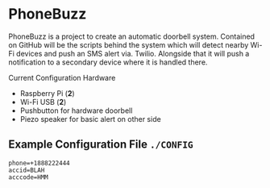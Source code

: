 # PhoneBuzz
PhoneBuzz is a project to create an automatic doorbell system.
Contained on GitHub will be the scripts behind the system which will detect nearby Wi-Fi devices and push an SMS alert via. Twilio. Alongside that it will push a notification to a secondary device where it is handled there.

Current Configuration Hardware
* Raspberry Pi (__2__)
* Wi-Fi USB (__2__)
* Pushbutton for hardware doorbell
* Piezo speaker for basic alert on other side

## Example Configuration File `./CONFIG`
```
phone=+1888222444
accid=BLAH
acccode=HMM
```
